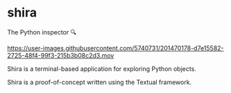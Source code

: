 # shira

The Python inspector 🔍

https://user-images.githubusercontent.com/5740731/201470178-d7e15582-2725-48f4-99f3-215b3b08c2d3.mov

Shira is a terminal-based application for exploring Python objects.

Shira is a proof-of-concept written using the Textual framework.
